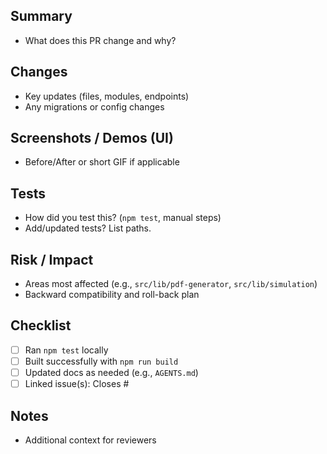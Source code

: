 ## Summary

- What does this PR change and why?

## Changes

- Key updates (files, modules, endpoints)
- Any migrations or config changes

## Screenshots / Demos (UI)

- Before/After or short GIF if applicable

## Tests

- How did you test this? (`npm test`, manual steps)
- Add/updated tests? List paths.

## Risk / Impact

- Areas most affected (e.g., `src/lib/pdf-generator`, `src/lib/simulation`)
- Backward compatibility and roll-back plan

## Checklist

- [ ] Ran `npm test` locally
- [ ] Built successfully with `npm run build`
- [ ] Updated docs as needed (e.g., `AGENTS.md`)
- [ ] Linked issue(s): Closes #

## Notes

- Additional context for reviewers
